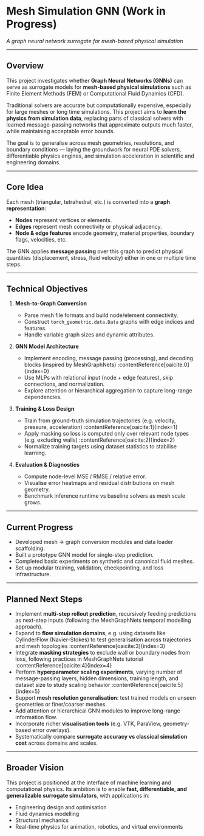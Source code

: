 # Mesh Simulation GNN (Work in Progress)  
*A graph neural network surrogate for mesh-based physical simulation*

---

## Overview  
This project investigates whether **Graph Neural Networks (GNNs)** can serve as surrogate models for **mesh-based physical simulations** such as Finite Element Methods (FEM) or Computational Fluid Dynamics (CFD).  

Traditional solvers are accurate but computationally expensive, especially for large meshes or long time simulations. This project aims to **learn the physics from simulation data**, replacing parts of classical solvers with learned message-passing networks that approximate outputs much faster, while maintaining acceptable error bounds.

The goal is to generalise across mesh geometries, resolutions, and boundary conditions — laying the groundwork for neural PDE solvers, differentiable physics engines, and simulation acceleration in scientific and engineering domains.

---

## Core Idea  
Each mesh (triangular, tetrahedral, etc.) is converted into a **graph representation**:  
- **Nodes** represent vertices or elements.  
- **Edges** represent mesh connectivity or physical adjacency.  
- **Node & edge features** encode geometry, material properties, boundary flags, velocities, etc.  

The GNN applies **message passing** over this graph to predict physical quantities (displacement, stress, fluid velocity) either in one or multiple time steps.

---

## Technical Objectives  
1. **Mesh-to-Graph Conversion**  
   - Parse mesh file formats and build node/element connectivity.  
   - Construct `torch_geometric.data.Data` graphs with edge indices and features.  
   - Handle variable graph sizes and dynamic attributes.  

2. **GNN Model Architecture**  
   - Implement encoding, message passing (processing), and decoding blocks (inspired by MeshGraphNets) :contentReference[oaicite:0]{index=0}  
   - Use MLPs with relational input (node + edge features), skip connections, and normalization.  
   - Explore attention or hierarchical aggregation to capture long-range dependencies.

3. **Training & Loss Design**  
   - Train from ground-truth simulation trajectories (e.g. velocity, pressure, acceleration) :contentReference[oaicite:1]{index=1}  
   - Apply masking so loss is computed only over relevant node types (e.g. excluding walls) :contentReference[oaicite:2]{index=2}  
   - Normalize training targets using dataset statistics to stabilise learning.  

4. **Evaluation & Diagnostics**  
   - Compute node-level MSE / RMSE / relative error.  
   - Visualise error heatmaps and residual distributions on mesh geometry.  
   - Benchmark inference runtime vs baseline solvers as mesh scale grows.  

---

## Current Progress  
- Developed mesh → graph conversion modules and data loader scaffolding.  
- Built a prototype GNN model for single-step prediction.  
- Completed basic experiments on synthetic and canonical fluid meshes.  
- Set up modular training, validation, checkpointing, and loss infrastructure.

---

## Planned Next Steps  
- Implement **multi-step rollout prediction**, recursively feeding predictions as next-step inputs (following the MeshGraphNets temporal modelling approach).  
- Expand to **flow simulation domains**, e.g. using datasets like CylinderFlow (Navier-Stokes) to test generalisation across trajectories and mesh topologies :contentReference[oaicite:3]{index=3}  
- Integrate **masking strategies** to exclude wall or boundary nodes from loss, following practices in MeshGraphNets tutorial :contentReference[oaicite:4]{index=4}  
- Perform **hyperparameter scaling experiments**, varying number of message-passing layers, hidden dimensions, training length, and dataset size to study scaling behavior :contentReference[oaicite:5]{index=5}  
- Support **mesh resolution generalisation**: test trained models on unseen geometries or finer/coarser meshes.  
- Add attention or hierarchical GNN modules to improve long-range information flow.  
- Incorporate richer **visualisation tools** (e.g. VTK, ParaView, geometry-based error overlays).  
- Systematically compare **surrogate accuracy vs classical simulation cost** across domains and scales.  

---

## Broader Vision  
This project is positioned at the interface of machine learning and computational physics. Its ambition is to enable **fast, differentiable, and generalizable surrogate simulators**, with applications in:

- Engineering design and optimisation  
- Fluid dynamics modelling  
- Structural mechanics  
- Real-time physics for animation, robotics, and virtual environments  
